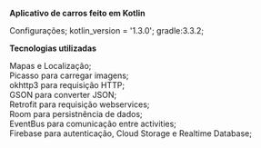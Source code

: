 <b>Aplicativo de carros feito em Kotlin</b>

Configurações;
kotlin_version = '1.3.0';
gradle:3.3.2;


<b>Tecnologias utilizadas</b>

Mapas e Localização;<br>
Picasso para carregar imagens;<br>
okhttp3 para requisição HTTP;<br>
GSON para converter JSON;<br>
Retrofit para requisição webservices;<br>
Room para persistnência de dados;<br>
EventBus para comunicação entre activities;<br>
Firebase para autenticação, Cloud Storage e Realtime Database;<br>

